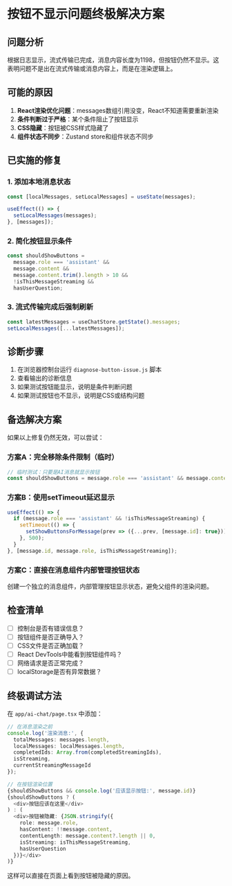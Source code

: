 # 按钮不显示问题终极解决方案

## 问题分析

根据日志显示，流式传输已完成，消息内容长度为1198，但按钮仍然不显示。这表明问题不是出在流式传输或消息内容上，而是在渲染逻辑上。

## 可能的原因

1. **React渲染优化问题**：messages数组引用没变，React不知道需要重新渲染
2. **条件判断过于严格**：某个条件阻止了按钮显示
3. **CSS隐藏**：按钮被CSS样式隐藏了
4. **组件状态不同步**：Zustand store和组件状态不同步

## 已实施的修复

### 1. 添加本地消息状态
```typescript
const [localMessages, setLocalMessages] = useState(messages);

useEffect(() => {
  setLocalMessages(messages);
}, [messages]);
```

### 2. 简化按钮显示条件
```typescript
const shouldShowButtons = 
  message.role === 'assistant' && 
  message.content && 
  message.content.trim().length > 10 &&
  !isThisMessageStreaming && 
  hasUserQuestion;
```

### 3. 流式传输完成后强制刷新
```typescript
const latestMessages = useChatStore.getState().messages;
setLocalMessages([...latestMessages]);
```

## 诊断步骤

1. 在浏览器控制台运行 `diagnose-button-issue.js` 脚本
2. 查看输出的诊断信息
3. 如果测试按钮能显示，说明是条件判断问题
4. 如果测试按钮也不显示，说明是CSS或结构问题

## 备选解决方案

如果以上修复仍然无效，可以尝试：

### 方案A：完全移除条件限制（临时）
```typescript
// 临时测试：只要是AI消息就显示按钮
const shouldShowButtons = message.role === 'assistant' && message.content;
```

### 方案B：使用setTimeout延迟显示
```typescript
useEffect(() => {
  if (message.role === 'assistant' && !isThisMessageStreaming) {
    setTimeout(() => {
      setShowButtonsForMessage(prev => ({...prev, [message.id]: true}));
    }, 500);
  }
}, [message.id, message.role, isThisMessageStreaming]);
```

### 方案C：直接在消息组件内部管理按钮状态
创建一个独立的消息组件，内部管理按钮显示状态，避免父组件的渲染问题。

## 检查清单

- [ ] 控制台是否有错误信息？
- [ ] 按钮组件是否正确导入？
- [ ] CSS文件是否正确加载？
- [ ] React DevTools中能看到按钮组件吗？
- [ ] 网络请求是否正常完成？
- [ ] localStorage是否有异常数据？

## 终极调试方法

在 `app/ai-chat/page.tsx` 中添加：

```typescript
// 在消息渲染之前
console.log('渲染消息:', {
  totalMessages: messages.length,
  localMessages: localMessages.length,
  completedIds: Array.from(completedStreamingIds),
  isStreaming,
  currentStreamingMessageId
});

// 在按钮渲染位置
{shouldShowButtons && console.log('应该显示按钮:', message.id)}
{shouldShowButtons ? (
  <div>按钮应该在这里</div>
) : (
  <div>按钮被隐藏: {JSON.stringify({
    role: message.role,
    hasContent: !!message.content,
    contentLength: message.content?.length || 0,
    isStreaming: isThisMessageStreaming,
    hasUserQuestion
  })}</div>
)}
```

这样可以直接在页面上看到按钮被隐藏的原因。
